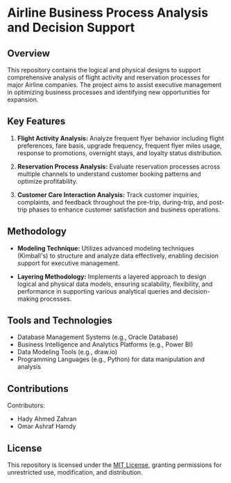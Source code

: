 # Airline Business Process Analysis and Decision Support

## Overview

This repository contains the logical and physical designs to support comprehensive analysis of flight activity and reservation processes for major Airline companies. The project aims to assist executive management in optimizing business processes and identifying new opportunities for expansion.

## Key Features

1. **Flight Activity Analysis:** Analyze frequent flyer behavior including flight preferences, fare basis, upgrade frequency, frequent flyer miles usage, response to promotions, overnight stays, and loyalty status distribution.

2. **Reservation Process Analysis:** Evaluate reservation processes across multiple channels to understand customer booking patterns and optimize profitability.

3. **Customer Care Interaction Analysis:** Track customer inquiries, complaints, and feedback throughout the pre-trip, during-trip, and post-trip phases to enhance customer satisfaction and business operations.

## Methodology

- **Modeling Technique:** Utilizes advanced modeling techniques (Kimball's) to structure and analyze data effectively, enabling decision support for executive management.
  
- **Layering Methodology:** Implements a layered approach to design logical and physical data models, ensuring scalability, flexibility, and performance in supporting various analytical queries and decision-making processes.

## Tools and Technologies

- Database Management Systems (e.g., Oracle Database)
- Business Intelligence and Analytics Platforms (e.g., Power BI)
- Data Modeling Tools (e.g., draw.io)
- Programming Languages (e.g., Python) for data manipulation and analysis

## Contributions

Contributors:
- Hady Ahmed Zahran
- Omar Ashraf Hamdy
  

## License

This repository is licensed under the [MIT License](LICENSE), granting permissions for unrestricted use, modification, and distribution.

